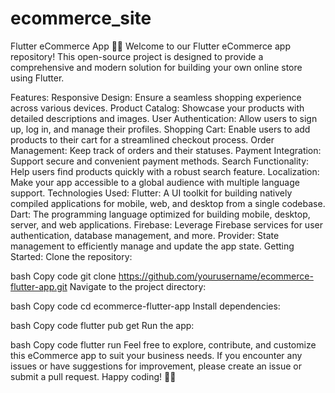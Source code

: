 # ecommerce_site



Flutter eCommerce App 🛒📱
Welcome to our Flutter eCommerce app repository! This open-source project is designed to provide a comprehensive and modern solution for building your own online store using Flutter.

Features:
Responsive Design: Ensure a seamless shopping experience across various devices.
Product Catalog: Showcase your products with detailed descriptions and images.
User Authentication: Allow users to sign up, log in, and manage their profiles.
Shopping Cart: Enable users to add products to their cart for a streamlined checkout process.
Order Management: Keep track of orders and their statuses.
Payment Integration: Support secure and convenient payment methods.
Search Functionality: Help users find products quickly with a robust search feature.
Localization: Make your app accessible to a global audience with multiple language support.
Technologies Used:
Flutter: A UI toolkit for building natively compiled applications for mobile, web, and desktop from a single codebase.
Dart: The programming language optimized for building mobile, desktop, server, and web applications.
Firebase: Leverage Firebase services for user authentication, database management, and more.
Provider: State management to efficiently manage and update the app state.
Getting Started:
Clone the repository:

bash
Copy code
git clone https://github.com/yourusername/ecommerce-flutter-app.git
Navigate to the project directory:

bash
Copy code
cd ecommerce-flutter-app
Install dependencies:

bash
Copy code
flutter pub get
Run the app:

bash
Copy code
flutter run
Feel free to explore, contribute, and customize this eCommerce app to suit your business needs. If you encounter any issues or have suggestions for improvement, please create an issue or submit a pull request. Happy coding! 🚀✨
